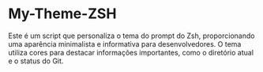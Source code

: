 # My-Theme-ZSH
Este é um script que personaliza o tema do prompt do Zsh, proporcionando uma aparência minimalista e informativa para desenvolvedores. O tema utiliza cores para destacar informações importantes, como o diretório atual e o status do Git.

